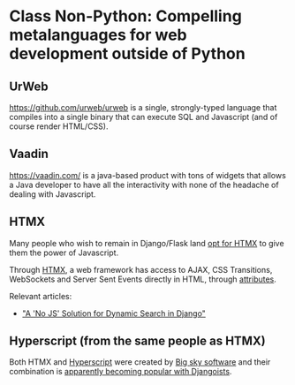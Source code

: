 # Class Non-Python: Compelling metalanguages for web development outside of Python

## UrWeb
https://github.com/urweb/urweb is a single, strongly-typed language that compiles into a single binary that can execute SQL and Javascript (and of course render HTML/CSS).

## Vaadin
https://vaadin.com/ is a java-based product with tons of widgets that allows a Java developer to have all the interactivity with none of the headache of dealing with Javascript.

## HTMX
Many people who wish to remain in Django/Flask land [opt for HTMX](https://news.ycombinator.com/item?id=33926029) to give them the power of Javascript.

Through [HTMX](https://htmx.org), a web framework has access to AJAX, CSS Transitions, WebSockets and Server Sent Events directly in HTML, through [attributes](https://htmx.org/reference/#attributes).

Relevant articles:
* ["A 'No JS' Solution for Dynamic Search in Django"](https://fly.io/blog/a-no-js-solution-for-dynamic-search-in-django/)

## Hyperscript (from the same people as HTMX)

Both HTMX and [Hyperscript](https://hyperscript.org) were created by [Big sky software](https://bigsky.software) and their combination is [apparently becoming popular with Djangoists](https://www.reddit.com/r/Python/comments/13ccenx/comment/jjfmijq/?utm_source=share&utm_medium=web2x&context=3).

